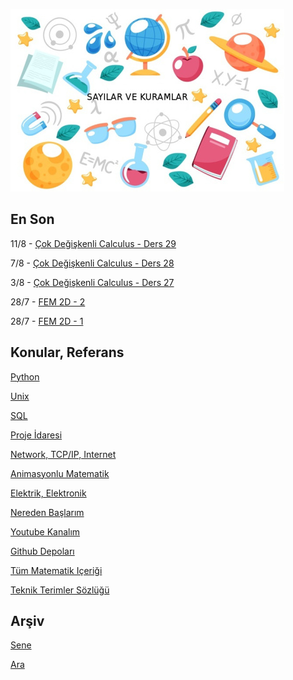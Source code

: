 
![](sk.jpg)

## En Son

11/8 - [Çok Değişkenli Calculus - Ders 29](https://burakbayramli.github.io/dersblog/calc_multi/calc_multi_29/ders_29.html)

7/8 - [Çok Değişkenli Calculus - Ders 28](https://burakbayramli.github.io/dersblog/calc_multi/calc_multi_28/ders_28.html)

3/8 - [Çok Değişkenli Calculus - Ders 27](https://burakbayramli.github.io/dersblog/calc_multi/calc_multi_27/ders_27.html)

28/7 - [FEM 2D - 2](https://burakbayramli.github.io/dersblog/compscieng/compscieng_1_27/ders_1.27.html)

28/7 - [FEM 2D - 1](https://burakbayramli.github.io/dersblog/compscieng/compscieng_1_26/ders_1.26.html)

## Konular, Referans

[Python](2016/01/python-dil-ogrenimi.md)

[Unix](2020/07/unix.md)

[SQL](2012/03/sql.md)

[Proje İdaresi](2020/07/proje-idaresi.md)

[Network, TCP/IP, Internet](2000/10/network.md)

[Animasyonlu Matematik](https://www.youtube.com/channel/UCx64ou5qw0Q9LLkwE8xSNEg)

[Elektrik, Elektronik](2020/08/elektronik.md)

[Nereden Başlarım](2019/01/nereden.md)

[Youtube Kanalım](https://www.youtube.com/channel/UCMAUsgUq5ODy8kMnJlUBUdQ)

[Github Depoları](https://github.com/burakbayramli)

[Tüm Matematik Içeriği](https://burakbayramli.github.io/dersblog/)

[Teknik Terimler Sözlüğü](https://burakbayramli.github.io/dersblog/algs/dict/teknik_terimler_sozlugu.html)

## Arşiv

[Sene](year.md)

[Ara](ara.html)




